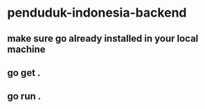 # penduduk-indonesia-backend

## make sure go already installed in your local machine
## go get .
## go run .